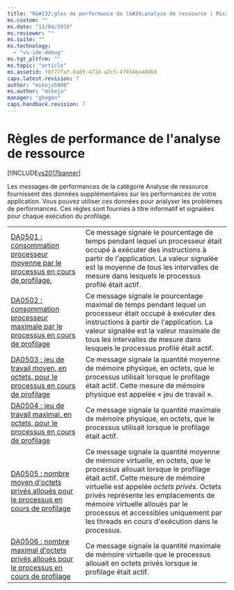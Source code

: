 ```yaml
---
title: "R&#232;gles de performance de l&#39;analyse de ressource | Microsoft Docs"
ms.custom: ""
ms.date: "11/04/2016"
ms.reviewer: ""
ms.suite: ""
ms.technology: 
  - "vs-ide-debug"
ms.tgt_pltfrm: ""
ms.topic: "article"
ms.assetid: f0f77faf-0a05-4718-a2c5-47934be40868
caps.latest.revision: 7
author: "mikejo5000"
ms.author: "mikejo"
manager: "ghogen"
caps.handback.revision: 7
---
```

# R&#232;gles de performance de l&#39;analyse de ressource
[!INCLUDE[vs2017banner](../code-quality/includes/vs2017banner.md)]

Les messages de performances de la catégorie Analyse de ressource fournissent des données supplémentaires sur les performances de votre application.  Vous pouvez utiliser ces données pour analyser les problèmes de performances.  Ces règles sont fournies à titre informatif et signalées pour chaque exécution du profilage.  
  
|||  
|-|-|  
|[DA0501 : consommation processeur moyenne par le processus en cours de profilage.](../Topic/DA0501:%20Average%20CPU%20consumption%20by%20the%20Process%20being%20profiled..md)|Ce message signale le pourcentage de temps pendant lequel un processeur était occupé à exécuter des instructions à partir de l'application.  La valeur signalée est la moyenne de tous les intervalles de mesure dans lesquels le processus profilé était actif.|  
|[DA0502 : consommation processeur maximale par le processus en cours de profilage](../profiling/da0502-maximum-cpu-consumption-by-the-process-being-profiled.md)|Ce message signale le pourcentage maximal de temps pendant lequel un processeur était occupé à exécuter des instructions à partir de l'application.  La valeur signalée est la valeur maximale de tous les intervalles de mesure dans lesquels le processus profilé était actif.|  
|[DA0503 : jeu de travail moyen, en octets, pour le processus en cours de profilage](../profiling/da0503-average-working-set-in-bytes-for-the-process-being-profiled.md)|Ce message signale la quantité moyenne de mémoire physique, en octets, que le processus utilisait lorsque le profilage était actif.  Cette mesure de mémoire physique est appelée « jeu de travail ».|  
|[DA0504 : jeu de travail maximal, en octets, pour le processus en cours de profilage](../profiling/da0504-maximum-working-set-in-bytes-for-the-process-being-profiled.md)|Ce message signale la quantité maximale de mémoire physique, en octets, que le processus utilisait lorsque le profilage était actif.|  
|[DA0505 : nombre moyen d'octets privés alloués pour le processus en cours de profilage](../profiling/da0505-average-private-bytes-allocated-for-the-process-being-profiled.md)|Ce message signale la quantité moyenne de mémoire virtuelle, en octets, que le processus allouait lorsque le profilage était actif.  Cette mesure de mémoire virtuelle est appelée *octets privés*.  Octets privés représente les emplacements de mémoire virtuelle alloués par le processus et accessibles uniquement par les threads en cours d'exécution dans le processus.|  
|[DA0506 : nombre maximal d'octets privés alloués pour le processus en cours de profilage](../profiling/da0506-maximum-private-bytes-allocated-for-the-process-being-profiled.md)|Ce message signale la quantité maximale de mémoire virtuelle que le processus allouait en octets privés lorsque le profilage était actif.|